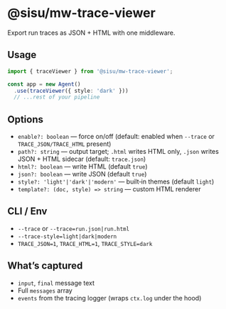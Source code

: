 # @sisu/mw-trace-viewer

Export run traces as JSON + HTML with one middleware.

## Usage
```ts
import { traceViewer } from '@sisu/mw-trace-viewer';

const app = new Agent()
  .use(traceViewer({ style: 'dark' }))
  // ...rest of your pipeline
```

## Options
- `enable?: boolean` — force on/off (default: enabled when `--trace` or `TRACE_JSON/TRACE_HTML` present)
- `path?: string` — output target; `.html` writes HTML only, `.json` writes JSON + HTML sidecar (default: `trace.json`)
- `html?: boolean` — write HTML (default `true`)
- `json?: boolean` — write JSON (default `true`)
- `style?: 'light'|'dark'|'modern'` — built‑in themes (default `light`)
- `template?: (doc, style) => string` — custom HTML renderer

## CLI / Env
- `--trace` or `--trace=run.json|run.html`
- `--trace-style=light|dark|modern`
- `TRACE_JSON=1`, `TRACE_HTML=1`, `TRACE_STYLE=dark`

## What’s captured
- `input`, `final` message text
- Full `messages` array
- `events` from the tracing logger (wraps `ctx.log` under the hood)

